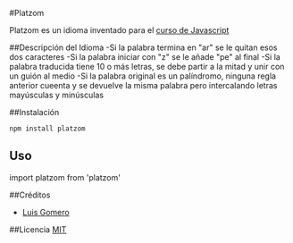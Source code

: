 #Platzom

Platzom es un idioma inventado para el [curso de Javascript](https://platzi.com.js)

##Descripción del Idioma
-Si la palabra termina en "ar" se le quitan esos dos caracteres
-Si la palabra iniciar con "z" se le añade "pe" al final
-Si la palabra traducida tiene 10 o más letras, se debe partir a la mitad y unir con un guión al medio
-Si la palabra original es un palíndromo, ninguna regla anterior cueenta y se devuelve la misma palabra pero intercalando letras mayúsculas y minúsculas

##Instalación
```
npm install platzom
```

## Uso
import platzom from 'platzom'

##Créditos
- [Luis Gomero](https://twitter.com/@luisgv94)

##Licencia
[MIT](https://opensource.org/licenses/MIT)